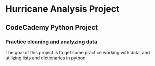 # Hurricane Analysis Project
## CodeCademy Python Project
### Practice cleaning and analyzing data

The goal of this project is to get some practice working with data, and utilizing lists and dictionaries in python.
